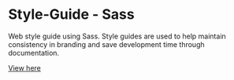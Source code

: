 # Style-Guide - Sass

Web style guide using Sass. 
Style guides are used to help maintain consistency in branding and save development time through documentation.

<a href="https://htmlpreview.github.io/?https://github.com/etiennefdayer/Style-Guide---Sass/blob/master/index.html">View here</a>

